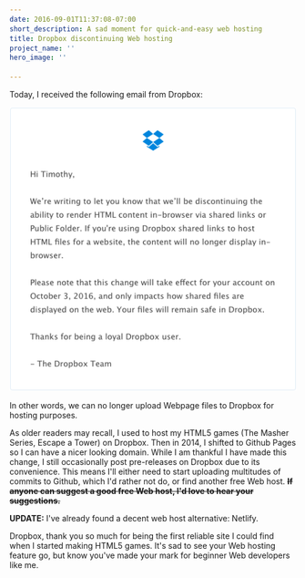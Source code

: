 ```yaml
---
date: 2016-09-01T11:37:08-07:00
short_description: A sad moment for quick-and-easy web hosting
title: Dropbox discontinuing Web hosting
project_name: ''
hero_image: ''

---
```

Today, I received the following email from Dropbox:

![](../images/dropboxhtmlemail.png)

In other words, we can no longer upload Webpage files to Dropbox for hosting purposes.

As older readers may recall, I used to host my HTML5 games (The Masher Series, Escape a Tower) on Dropbox. Then in 2014, I shifted to Github Pages so I can have a nicer looking domain. While I am thankful I have made this change, I still occasionally post pre-releases on Dropbox due to its convenience. This means I'll either need to start uploading multitudes of commits to Github, which I'd rather not do, or find another free Web host. **~~If anyone can suggest a good free Web host, I'd love to hear your suggestions.~~**

**UPDATE:** I've already found a decent web host alternative: Netlify.

Dropbox, thank you so much for being the first reliable site I could find when I started making HTML5 games. It's sad to see your Web hosting feature go, but know you've made your mark for beginner Web developers like me.